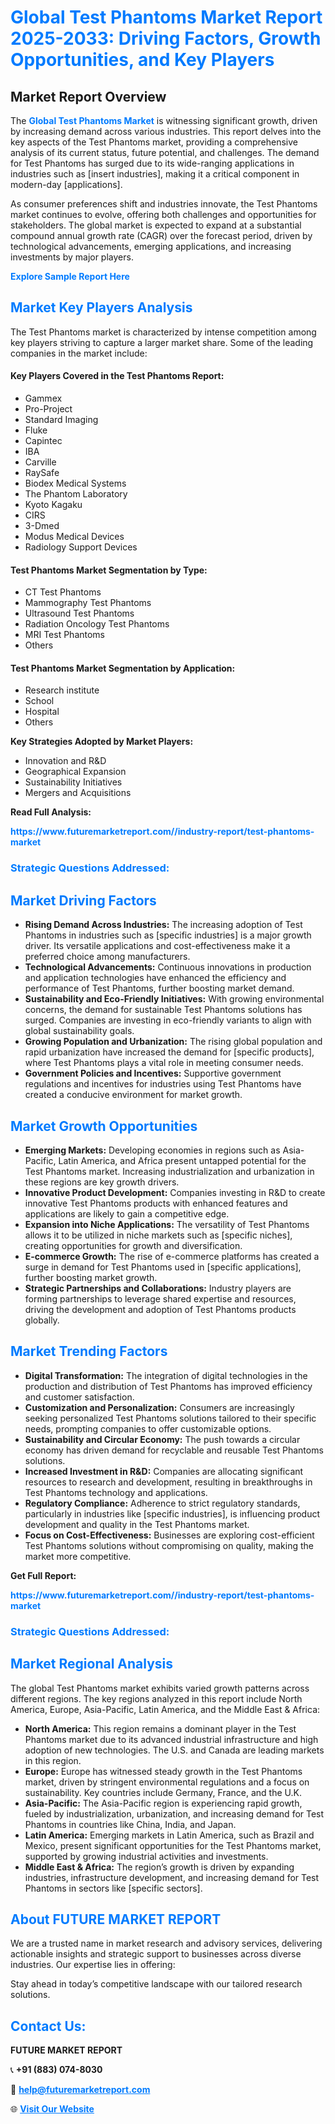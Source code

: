 <h1 style="color: #007BFF;">Global Test Phantoms Market Report 2025-2033: Driving Factors, Growth Opportunities, and Key Players</h1>

<section id="overview">
<h2>Market Report Overview</h2>
<p>The <a href="https://www.futuremarketreport.com//industry-report/test-phantoms-market" style="color: #007BFF; text-decoration: none;"><strong>Global Test Phantoms Market</strong></a> is witnessing significant growth, driven by increasing demand across various industries. This report delves into the key aspects of the Test Phantoms market, providing a comprehensive analysis of its current status, future potential, and challenges. The demand for Test Phantoms has surged due to its wide-ranging applications in industries such as [insert industries], making it a critical component in modern-day [applications].</p>
<p>As consumer preferences shift and industries innovate, the Test Phantoms market continues to evolve, offering both challenges and opportunities for stakeholders. The global market is expected to expand at a substantial compound annual growth rate (CAGR) over the forecast period, driven by technological advancements, emerging applications, and increasing investments by major players.</p>
</section>

<section id="overview">
<p><a href="https://www.futuremarketreport.com//request-sample/reportId=80405" style="color: #007BFF; text-decoration: none;"><strong>Explore Sample Report Here</strong></a></p>
</section>

<section id="key-players">
<h2 style="color: #007BFF;">Market Key Players Analysis</h2>
<p>The Test Phantoms market is characterized by intense competition among key players striving to capture a larger market share. Some of the leading companies in the market include:</p>
<h4>Key Players Covered in the Test Phantoms Report:</h4>
<ul><li>Gammex</li><li>Pro-Project</li><li>Standard Imaging</li><li>Fluke</li><li>Capintec</li><li>IBA</li><li>Carville</li><li>RaySafe</li><li>Biodex Medical Systems</li><li>The Phantom Laboratory</li><li>Kyoto Kagaku</li><li>CIRS</li><li>3-Dmed</li><li>Modus Medical Devices</li><li>Radiology Support Devices</li></ul>
<h4>Test Phantoms Market Segmentation by Type:</h4>
<ul><li>CT Test Phantoms</li><li>Mammography Test Phantoms</li><li>Ultrasound Test Phantoms</li><li>Radiation Oncology Test Phantoms</li><li>MRI Test Phantoms</li><li>Others</li></ul>

<h4>Test Phantoms Market Segmentation by Application:</h4>
<ul><li>Research institute</li><li>School</li><li>Hospital</li><li>Others</li></ul>
<p><strong>Key Strategies Adopted by Market Players:</strong></p>
<ul>
<li>Innovation and R&D</li>
<li>Geographical Expansion</li>
<li>Sustainability Initiatives</li>
<li>Mergers and Acquisitions</li>
</ul>
</section>

<section>
<p><strong>Read Full Analysis: </strong></p><a href="https://www.futuremarketreport.com//industry-report/test-phantoms-market" style="color: #007BFF; text-decoration: none;"><strong>https://www.futuremarketreport.com//industry-report/test-phantoms-market</strong></a>
<h3 style="color: #007BFF;">Strategic Questions Addressed:</h3>
</section>

<section id="driving-factors">
<h2 style="color: #007BFF;">Market Driving Factors</h2>
<ul>
<li><strong>Rising Demand Across Industries:</strong> The increasing adoption of Test Phantoms in industries such as [specific industries] is a major growth driver. Its versatile applications and cost-effectiveness make it a preferred choice among manufacturers.</li>
<li><strong>Technological Advancements:</strong> Continuous innovations in production and application technologies have enhanced the efficiency and performance of Test Phantoms, further boosting market demand.</li>
<li><strong>Sustainability and Eco-Friendly Initiatives:</strong> With growing environmental concerns, the demand for sustainable Test Phantoms solutions has surged. Companies are investing in eco-friendly variants to align with global sustainability goals.</li>
<li><strong>Growing Population and Urbanization:</strong> The rising global population and rapid urbanization have increased the demand for [specific products], where Test Phantoms plays a vital role in meeting consumer needs.</li>
<li><strong>Government Policies and Incentives:</strong> Supportive government regulations and incentives for industries using Test Phantoms have created a conducive environment for market growth.</li>
</ul>
</section>

<section id="growth-opportunities">
<h2 style="color: #007BFF;">Market Growth Opportunities</h2>
<ul>
<li><strong>Emerging Markets:</strong> Developing economies in regions such as Asia-Pacific, Latin America, and Africa present untapped potential for the Test Phantoms market. Increasing industrialization and urbanization in these regions are key growth drivers.</li>
<li><strong>Innovative Product Development:</strong> Companies investing in R&D to create innovative Test Phantoms products with enhanced features and applications are likely to gain a competitive edge.</li>
<li><strong>Expansion into Niche Applications:</strong> The versatility of Test Phantoms allows it to be utilized in niche markets such as [specific niches], creating opportunities for growth and diversification.</li>
<li><strong>E-commerce Growth:</strong> The rise of e-commerce platforms has created a surge in demand for Test Phantoms used in [specific applications], further boosting market growth.</li>
<li><strong>Strategic Partnerships and Collaborations:</strong> Industry players are forming partnerships to leverage shared expertise and resources, driving the development and adoption of Test Phantoms products globally.</li>
</ul>
</section>

<section id="trending-factors">
<h2 style="color: #007BFF;">Market Trending Factors</h2>
<ul>
<li><strong>Digital Transformation:</strong> The integration of digital technologies in the production and distribution of Test Phantoms has improved efficiency and customer satisfaction.</li>
<li><strong>Customization and Personalization:</strong> Consumers are increasingly seeking personalized Test Phantoms solutions tailored to their specific needs, prompting companies to offer customizable options.</li>
<li><strong>Sustainability and Circular Economy:</strong> The push towards a circular economy has driven demand for recyclable and reusable Test Phantoms solutions.</li>
<li><strong>Increased Investment in R&D:</strong> Companies are allocating significant resources to research and development, resulting in breakthroughs in Test Phantoms technology and applications.</li>
<li><strong>Regulatory Compliance:</strong> Adherence to strict regulatory standards, particularly in industries like [specific industries], is influencing product development and quality in the Test Phantoms market.</li>
<li><strong>Focus on Cost-Effectiveness:</strong> Businesses are exploring cost-efficient Test Phantoms solutions without compromising on quality, making the market more competitive.</li>
</ul>
</section>

<section>
<p><strong>Get Full Report: </strong></p><a href="https://www.futuremarketreport.com//industry-report/test-phantoms-market" style="color: #007BFF; text-decoration: none;"><strong>https://www.futuremarketreport.com//industry-report/test-phantoms-market</strong></a>
<h3 style="color: #007BFF;">Strategic Questions Addressed:</h3>
</section>


<section id="regional-analysis">
<h2 style="color: #007BFF;">Market Regional Analysis</h2>
<p>The global Test Phantoms market exhibits varied growth patterns across different regions. The key regions analyzed in this report include North America, Europe, Asia-Pacific, Latin America, and the Middle East & Africa:</p>
<ul>
<li><strong>North America:</strong> This region remains a dominant player in the Test Phantoms market due to its advanced industrial infrastructure and high adoption of new technologies. The U.S. and Canada are leading markets in this region.</li>
<li><strong>Europe:</strong> Europe has witnessed steady growth in the Test Phantoms market, driven by stringent environmental regulations and a focus on sustainability. Key countries include Germany, France, and the U.K.</li>
<li><strong>Asia-Pacific:</strong> The Asia-Pacific region is experiencing rapid growth, fueled by industrialization, urbanization, and increasing demand for Test Phantoms in countries like China, India, and Japan.</li>
<li><strong>Latin America:</strong> Emerging markets in Latin America, such as Brazil and Mexico, present significant opportunities for the Test Phantoms market, supported by growing industrial activities and investments.</li>
<li><strong>Middle East & Africa:</strong> The region’s growth is driven by expanding industries, infrastructure development, and increasing demand for Test Phantoms in sectors like [specific sectors].</li>
</ul>
</section>

<footer>
<h2 style="color: #007BFF;">About FUTURE MARKET REPORT</h2>
<p>We are a trusted name in market research and advisory services, delivering actionable insights and strategic support to businesses across diverse industries. Our expertise lies in offering:</p>

<p>Stay ahead in today’s competitive landscape with our tailored research solutions.</p>

<h2 style="color: #007BFF;">Contact Us:</h2>
<p><strong>FUTURE MARKET REPORT</strong></p>
<p>📞 <strong>+91 (883) 074-8030</strong></p>
<p>📧 <strong><a href="mailto:help@futuremarketreport.com" style="color: #007BFF;">help@futuremarketreport.com</a></strong></p>
<p>🌐 <strong><a href="https://www.futuremarketreport.com/" style="color: #007BFF;">Visit Our Website</a></strong></p>
</footer>